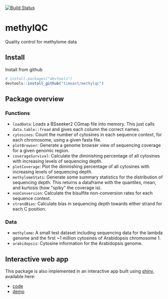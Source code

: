 [![Build Status](https://travis-ci.org/timoast/methylQC.svg?branch=master)](https://travis-ci.org/timoast/methylQC)


# methylQC
Quality control for methylome data

## Install

Install from github

```R
# install.packages("devtools")
devtools::install_github("timoast/methylqc")
```

## Package overview

### Functions

* `loadData`: Loads a BSseeker2 CGmap file into memory. This just calls `data.table::fread` and gives each column the correct names.
* `cytosines`: Count the number of cytosines in each sequence context, for each chromosome, using a given fasta file.  
* `plotBrowser`: Generate a genome browser view of sequencing coverage for a given genomic region.  
* `coverageSurvival`: Calculate the diminishing percentage of all cytosines with increasing levels of sequencing depth.  
* `plotCoverage`: Plot the diminishing percentage of all cytosines with increasing levels of sequencing depth.  
* `methylomeStats`: Generate some summary statistics for the distribution of sequencing depth. This returns a dataframe with the quantiles, mean, and kurtosis (how "spiky" the coverage is).  
* `nonConversion`: Calculate the bisulfite non-conversion rates for each sequence context.  
* `strandBias`: Calculate bias in sequencing depth towards either strand for each C position.  

### Data

* `methylome`: A small test dataset including sequencing data for the lambda genome and the first ~1 million cytosines of Arabidopsis chromosome 1.  
* `arabidopsis`: Cytosine information for the Arabidopsis genome.

## Interactive web app  

This package is also implemented in an interactive app built using [shiny](http://shiny.rstudio.com/), available here:  
* [code](https://github.com/timoast/methylQC-shiny)  
* [demo](https://timoast.shinyapps.io/shiny/)
